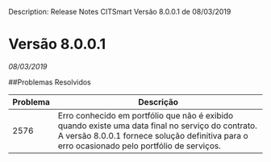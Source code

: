 Description: Release Notes CITSmart Versão 8.0.0.1 de 08/03/2019

# Versão 8.0.0.1
_08/03/2019_


##Problemas Resolvidos

| Problema | Descrição                                                                                                                                                                                      |
|----------|------------------------------------------------------------------------------------------------------------------------------------------------------------------------------------------------|
| 2576     | Erro conhecido em portfólio que não é exibido quando existe uma data final no serviço do contrato. A versão 8.0.0.1 fornece solução definitiva para o erro ocasionado pelo portfólio de serviços. |
